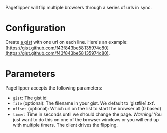 Pageflipper will flip multiple browsers through a series of urls in sync.

# Configuration

Create [a gist](https://gist.github.com/) with one url on each line. Here's an example: [https://gist.github.com/f43f843be58135974c80](https://gist.github.com/f43f843be58135974c80).

# Parameters

Pageflipper accepts the following parameters:

* `gist`: The gist id
* `file` (optional): The filename in your gist. We default to 'gistfile1.txt'.
* `offset` (optional): Which url on the list to start the browser at (0 based)
* `timer`: Time in seconds until we should change the page. _Warning!_ You just want to do this on one of the browser windows or you will end up with multiple timers. The client drives the flipping.